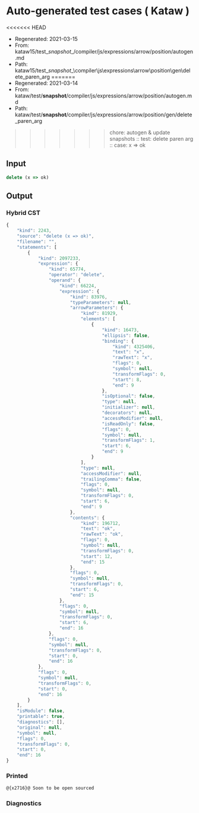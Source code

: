 # Auto-generated test cases ( Kataw )
<<<<<<< HEAD
- Regenerated: 2021-03-15
- From: kataw15/test\__snapshot__/compiler/js/expressions/arrow/position/autogen.md
- Path: kataw15/test\__snapshot__\compiler\js\expressions\arrow\position\gen\delete_paren_arg
=======
- Regenerated: 2021-03-14
- From: kataw/test/__snapshot__/compiler/js/expressions/arrow/position/autogen.md
- Path: kataw/test/__snapshot__/compiler/js/expressions/arrow/position/gen/delete_paren_arg
>>>>>>> chore: autogen & update snapshots
> :: test: delete paren arg
> :: case: x => ok
## Input

`````js
delete (x => ok)
`````

## Output

### Hybrid CST

```javascript
{
    "kind": 2243,
    "source": "delete (x => ok)",
    "filename": "",
    "statements": [
        {
            "kind": 2097233,
            "expression": {
                "kind": 65774,
                "operator": "delete",
                "operand": {
                    "kind": 66224,
                    "expression": {
                        "kind": 83976,
                        "typeParameters": null,
                        "arrowParameters": {
                            "kind": 81929,
                            "elements": [
                                {
                                    "kind": 16473,
                                    "ellipsis": false,
                                    "binding": {
                                        "kind": 4325406,
                                        "text": "x",
                                        "rawText": "x",
                                        "flags": 0,
                                        "symbol": null,
                                        "transformFlags": 0,
                                        "start": 8,
                                        "end": 9
                                    },
                                    "isOptional": false,
                                    "type": null,
                                    "initializer": null,
                                    "decorators": null,
                                    "accessModifier": null,
                                    "isReadOnly": false,
                                    "flags": 0,
                                    "symbol": null,
                                    "transformFlags": 1,
                                    "start": 6,
                                    "end": 9
                                }
                            ],
                            "type": null,
                            "accessModifier": null,
                            "trailingComma": false,
                            "flags": 0,
                            "symbol": null,
                            "transformFlags": 0,
                            "start": 6,
                            "end": 9
                        },
                        "contents": {
                            "kind": 196712,
                            "text": "ok",
                            "rawText": "ok",
                            "flags": 0,
                            "symbol": null,
                            "transformFlags": 0,
                            "start": 12,
                            "end": 15
                        },
                        "flags": 0,
                        "symbol": null,
                        "transformFlags": 0,
                        "start": 6,
                        "end": 15
                    },
                    "flags": 0,
                    "symbol": null,
                    "transformFlags": 0,
                    "start": 6,
                    "end": 16
                },
                "flags": 0,
                "symbol": null,
                "transformFlags": 0,
                "start": 0,
                "end": 16
            },
            "flags": 0,
            "symbol": null,
            "transformFlags": 0,
            "start": 0,
            "end": 16
        }
    ],
    "isModule": false,
    "printable": true,
    "diagnostics": [],
    "original": null,
    "symbol": null,
    "flags": 0,
    "transformFlags": 0,
    "start": 0,
    "end": 16
}
```

### Printed

```javascript
@{x2716}@ Soon to be open sourced
```

### Diagnostics

```javascript

```


